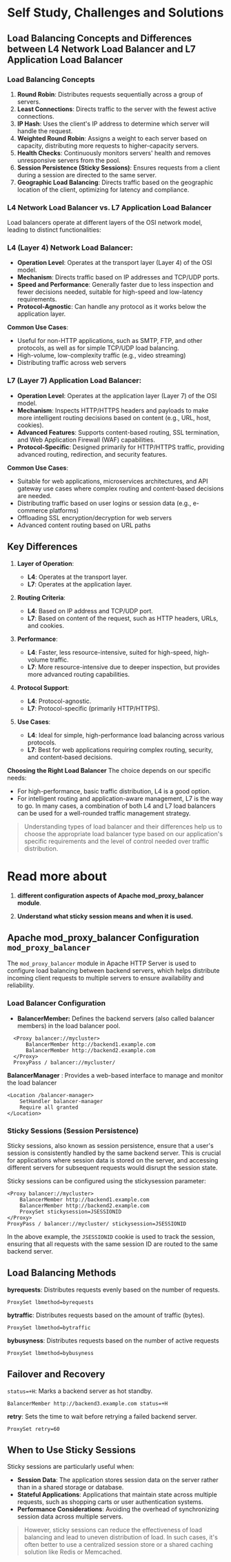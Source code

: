 # Self Study, Challenges and  Solutions

## Load Balancing Concepts and Differences between L4 Network Load Balancer and L7 Application Load Balancer

### Load Balancing Concepts

1. **Round Robin**: Distributes requests sequentially across a group of servers.
2. **Least Connections**: Directs traffic to the server with the fewest active connections.
3. **IP Hash**: Uses the client's IP address to determine which server will handle the request.
4. **Weighted Round Robin**: Assigns a weight to each server based on capacity, distributing more requests to higher-capacity servers.
5. **Health Checks**: Continuously monitors servers' health and removes unresponsive servers from the pool.
6. **Session Persistence (Sticky Sessions)**: Ensures requests from a client during a session are directed to the same server.
7. **Geographic Load Balancing**: Directs traffic based on the geographic location of the client, optimizing for latency and compliance.

### L4 Network Load Balancer vs. L7 Application Load Balancer

Load balancers operate at different layers of the OSI network model, leading to distinct functionalities:

### L4 (Layer 4) Network Load Balancer:

- **Operation Level**: Operates at the transport layer (Layer 4) of the OSI model.
- **Mechanism**: Directs traffic based on IP addresses and TCP/UDP ports.
- **Speed and Performance**: Generally faster due to less inspection and fewer decisions needed, suitable for high-speed and low-latency requirements.
- **Protocol-Agnostic**: Can handle any protocol as it works below the application layer.

**Common Use Cases**:
- Useful for non-HTTP applications, such as SMTP, FTP, and other protocols, as well as for simple TCP/UDP load balancing.
- High-volume, low-complexity traffic (e.g., video streaming)
- Distributing traffic across web servers

### L7 (Layer 7) Application Load Balancer:

- **Operation Level**: Operates at the application layer (Layer 7) of the OSI model.
- **Mechanism**: Inspects HTTP/HTTPS headers and payloads to make more intelligent routing decisions based on content (e.g., URL, host, cookies).
- **Advanced Features**: Supports content-based routing, SSL termination, and Web Application Firewall (WAF) capabilities.
- **Protocol-Specific**: Designed primarily for HTTP/HTTPS traffic, providing advanced routing, redirection, and security features.

**Common Use Cases**: 
- Suitable for web applications, microservices architectures, and API gateway use cases where complex routing and content-based decisions are needed.
- Distributing traffic based on user logins or session data (e.g., e-commerce platforms)
- Offloading SSL encryption/decryption for web servers
- Advanced content routing based on URL paths

## Key Differences

1. **Layer of Operation**:
   - **L4**: Operates at the transport layer.
   - **L7**: Operates at the application layer.

2. **Routing Criteria**:
   - **L4**: Based on IP address and TCP/UDP port.
   - **L7**: Based on content of the request, such as HTTP headers, URLs, and cookies.

3. **Performance**:
   - **L4**: Faster, less resource-intensive, suited for high-speed, high-volume traffic.
   - **L7**: More resource-intensive due to deeper inspection, but provides more advanced routing capabilities.

4. **Protocol Support**:
   - **L4**: Protocol-agnostic.
   - **L7**: Protocol-specific (primarily HTTP/HTTPS).

5. **Use Cases**:
   - **L4**: Ideal for simple, high-performance load balancing across various protocols.
   - **L7**: Best for web applications requiring complex routing, security, and content-based decisions.

**Choosing the Right Load Balancer**
The choice depends on our specific needs:

- For high-performance, basic traffic distribution, L4 is a good option.
- For intelligent routing and application-aware management, L7 is the way to go.
In many cases, a combination of both L4 and L7 load balancers can be used for a well-rounded traffic management strategy.
> Understanding types of load balancer and their differences help us to choose the appropriate load balancer type based on our application's specific requirements and the level of control needed over traffic distribution.

# Read more about 
1. **different configuration aspects of Apache mod_proxy_balancer module**. 

2. **Understand what sticky session means and when it is used.**

## Apache mod_proxy_balancer Configuration `mod_proxy_balancer`

The `mod_proxy_balancer` module in Apache HTTP Server is used to configure load balancing between backend servers, which helps distribute incoming client requests to multiple servers to ensure availability and reliability.

### Load Balancer Configuration

- **BalancerMember:** Defines the backend servers (also called balancer members) in the load balancer pool.
```
  <Proxy balancer://mycluster>
      BalancerMember http://backend1.example.com
      BalancerMember http://backend2.example.com
  </Proxy>
  ProxyPass / balancer://mycluster/

```

**BalancerManager** : Provides a web-based interface to manage and monitor the load balancer

```
<Location /balancer-manager>
    SetHandler balancer-manager
    Require all granted
</Location>
```

### Sticky Sessions (Session Persistence)
Sticky sessions, also known as session persistence, ensure that a user's session is consistently handled by the same backend server. This is crucial for applications where session data is stored on the server, and accessing different servers for subsequent requests would disrupt the session state.

Sticky sessions can be configured using the stickysession parameter:
```
<Proxy balancer://mycluster>
    BalancerMember http://backend1.example.com
    BalancerMember http://backend2.example.com
    ProxySet stickysession=JSESSIONID
</Proxy>
ProxyPass / balancer://mycluster/ stickysession=JSESSIONID
```
In the above example, the `JSESSIONID` cookie is used to track the session, ensuring that all requests with the same session ID are routed to the same backend server.

## Load Balancing Methods

**byrequests**: Distributes requests evenly based on the number of requests.
```
ProxySet lbmethod=byrequests
```
**bytraffic**: Distributes requests based on the amount of traffic (bytes).
```
ProxySet lbmethod=bytraffic
```

**bybusyness**: Distributes requests based on the number of active requests
```
ProxySet lbmethod=bybusyness
```

## Failover and Recovery

`status=+H`: Marks a backend server as hot standby.

```
BalancerMember http://backend3.example.com status=+H
```
**retry**: Sets the time to wait before retrying a failed backend server.
```
ProxySet retry=60
```

## When to Use Sticky Sessions

Sticky sessions are particularly useful when:

- **Session Data**: The application stores session data on the server rather than in a shared storage or database.
- **Stateful Applications**: Applications that maintain state across multiple requests, such as shopping carts or user authentication systems.
- **Performance Considerations**: Avoiding the overhead of synchronizing session data across multiple servers.

> However, sticky sessions can reduce the effectiveness of load balancing and lead to uneven distribution of load. In such cases, it's often better to use a centralized session store or a shared caching solution like Redis or Memcached.
